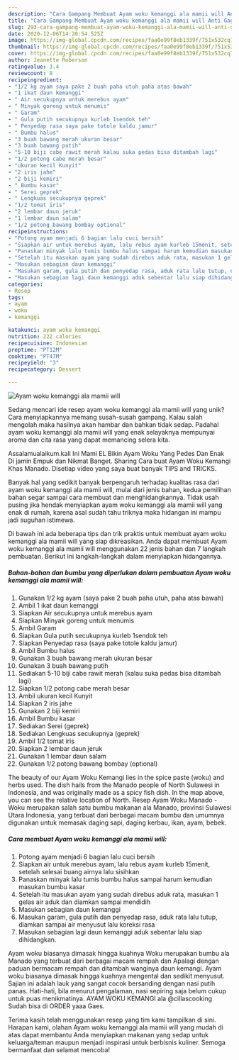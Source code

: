 ```yaml
---
description: "Cara Gampang Membuat Ayam woku kemanggi ala mamii will Anti Gagal"
title: "Cara Gampang Membuat Ayam woku kemanggi ala mamii will Anti Gagal"
slug: 293-cara-gampang-membuat-ayam-woku-kemanggi-ala-mamii-will-anti-gagal
date: 2020-12-06T14:20:54.525Z
image: https://img-global.cpcdn.com/recipes/faa0e99f8eb1339f/751x532cq70/ayam-woku-kemanggi-ala-mamii-will-foto-resep-utama.jpg
thumbnail: https://img-global.cpcdn.com/recipes/faa0e99f8eb1339f/751x532cq70/ayam-woku-kemanggi-ala-mamii-will-foto-resep-utama.jpg
cover: https://img-global.cpcdn.com/recipes/faa0e99f8eb1339f/751x532cq70/ayam-woku-kemanggi-ala-mamii-will-foto-resep-utama.jpg
author: Jeanette Roberson
ratingvalue: 3.4
reviewcount: 8
recipeingredient:
- "1/2 kg ayam saya pake 2 buah paha utuh paha atas bawah"
- "1 ikat daun kemanggi"
- " Air secukupnya untuk merebus ayam"
- " Minyak goreng untuk menumis"
- " Garam"
- " Gula putih secukupnya kurleb 1sendok teh"
- " Penyedap rasa saya pake totole kaldu jamur"
- " Bumbu halus"
- "3 buah bawang merah ukuran besar"
- "3 buah bawang putih"
- "5-10 biji cabe rawit merah kalau suka pedas bisa ditambah lagi"
- "1/2 potong cabe merah besar"
- "ukuran kecil Kunyit"
- "2 iris jahe"
- "2 biji kemiri"
- " Bumbu kasar"
- " Serei geprek"
- " Lengkuas secukupnya geprek"
- "1/2 tomat iris"
- "2 lembar daun jeruk"
- "1 lembar daun salam"
- "1/2 potong bawang bombay optional"
recipeinstructions:
- "Potong ayam menjadi 6 bagian lalu cuci bersih"
- "Siapkan air untuk merebus ayam, lalu rebus ayam kurleb 15menit, setelah selesai buang airnya lalu sisihkan"
- "Panaskan minyak lalu tumis bumbu halus sampai harum kemudian masukan bumbu kasar"
- "Setelah itu masukan ayam yang sudah direbus aduk rata, masukan 1 gelas air aduk dan diamkan sampai mendidih"
- "Masukan sebagian daun kemanggi"
- "Masukan garam, gula putih dan penyedap rasa, aduk rata lalu tutup, diamkan sampai air menyusut lalu koreksi rasa"
- "Masukan sebagian lagi daun kemanggi aduk sebentar lalu siap dihidangkan."
categories:
- Resep
tags:
- ayam
- woku
- kemanggi

katakunci: ayam woku kemanggi 
nutrition: 222 calories
recipecuisine: Indonesian
preptime: "PT12M"
cooktime: "PT47M"
recipeyield: "3"
recipecategory: Dessert

---
```



![Ayam woku kemanggi ala mamii will](https://img-global.cpcdn.com/recipes/faa0e99f8eb1339f/751x532cq70/ayam-woku-kemanggi-ala-mamii-will-foto-resep-utama.jpg)

Sedang mencari ide resep ayam woku kemanggi ala mamii will yang unik? Cara menyiapkannya memang susah-susah gampang. Kalau salah mengolah maka hasilnya akan hambar dan bahkan tidak sedap. Padahal ayam woku kemanggi ala mamii will yang enak selayaknya mempunyai aroma dan cita rasa yang dapat memancing selera kita.

Assalamualaikum.kali Ini Mami EL Bikin Ayam Woku Yang Pedes Dan Enak Di jamin Empuk dan Nikmat Banget. Sharing Cara buat Ayam Woku Kemangi Khas Manado. Disetiap video yang saya buat banyak TIPS and TRICKS.

Banyak hal yang sedikit banyak berpengaruh terhadap kualitas rasa dari ayam woku kemanggi ala mamii will, mulai dari jenis bahan, kedua pemilihan bahan segar sampai cara membuat dan menghidangkannya. Tidak usah pusing jika hendak menyiapkan ayam woku kemanggi ala mamii will yang enak di rumah, karena asal sudah tahu triknya maka hidangan ini mampu jadi suguhan istimewa.


Di bawah ini ada beberapa tips dan trik praktis untuk membuat ayam woku kemanggi ala mamii will yang siap dikreasikan. Anda dapat membuat Ayam woku kemanggi ala mamii will menggunakan 22 jenis bahan dan 7 langkah pembuatan. Berikut ini langkah-langkah dalam menyiapkan hidangannya.

<!--inarticleads1-->

##### Bahan-bahan dan bumbu yang diperlukan dalam pembuatan Ayam woku kemanggi ala mamii will:

1. Gunakan 1/2 kg ayam (saya pake 2 buah paha utuh, paha atas bawah)
1. Ambil 1 ikat daun kemanggi
1. Siapkan  Air secukupnya untuk merebus ayam
1. Siapkan  Minyak goreng untuk menumis
1. Ambil  Garam
1. Siapkan  Gula putih secukupnya kurleb 1sendok teh
1. Siapkan  Penyedap rasa (saya pake totole kaldu jamur)
1. Ambil  Bumbu halus
1. Gunakan 3 buah bawang merah ukuran besar
1. Gunakan 3 buah bawang putih
1. Sediakan 5-10 biji cabe rawit merah (kalau suka pedas bisa ditambah lagi)
1. Siapkan 1/2 potong cabe merah besar
1. Ambil ukuran kecil Kunyit
1. Siapkan 2 iris jahe
1. Gunakan 2 biji kemiri
1. Ambil  Bumbu kasar
1. Sediakan  Serei (geprek)
1. Sediakan  Lengkuas secukupnya (geprek)
1. Ambil 1/2 tomat iris
1. Siapkan 2 lembar daun jeruk
1. Gunakan 1 lembar daun salam
1. Gunakan 1/2 potong bawang bombay (optional)


The beauty of our Ayam Woku Kemangi lies in the spice paste (woku) and herbs used. The dish hails from the Manado people of North Sulawesi in Indonesia, and was originally made as a spicy fish dish. In the map above, you can see the relative location of North. Resep Ayam Woku Manado - Woku merupakan salah satu bumbu makanan ala Manado, provinsi Sulawesi Utara Indonesia, yang terbuat dari berbagai macam bumbu dan umumnya digunakan untuk memasak daging sapi, daging kerbau, ikan, ayam, bebek. 

<!--inarticleads2-->

##### Cara membuat Ayam woku kemanggi ala mamii will:

1. Potong ayam menjadi 6 bagian lalu cuci bersih
1. Siapkan air untuk merebus ayam, lalu rebus ayam kurleb 15menit, setelah selesai buang airnya lalu sisihkan
1. Panaskan minyak lalu tumis bumbu halus sampai harum kemudian masukan bumbu kasar
1. Setelah itu masukan ayam yang sudah direbus aduk rata, masukan 1 gelas air aduk dan diamkan sampai mendidih
1. Masukan sebagian daun kemanggi
1. Masukan garam, gula putih dan penyedap rasa, aduk rata lalu tutup, diamkan sampai air menyusut lalu koreksi rasa
1. Masukan sebagian lagi daun kemanggi aduk sebentar lalu siap dihidangkan.


Ayam woku biasanya dimasak hingga kuahnya Woku merupakan bumbu ala Manado yang terbuat dari berbagai macam rempah dan Apalagi dengan paduan bermacam rempah dan ditambah wanginya daun kemangi. Ayam woku biasanya dimasak hingga kuahnya mengental dan sedikit menyusut. Sajian ini adalah lauk yang sangat cocok bersanding dengan nasi putih panas. Hati-hati, bila menurut pengalaman, nasi sepiring saja belum cukup untuk puas menikmatinya. AYAM WOKU KEMANGI ala @cillascooking Sudah bisa di ORDER yaaa Gaes. 

Terima kasih telah menggunakan resep yang tim kami tampilkan di sini. Harapan kami, olahan Ayam woku kemanggi ala mamii will yang mudah di atas dapat membantu Anda menyiapkan makanan yang sedap untuk keluarga/teman maupun menjadi inspirasi untuk berbisnis kuliner. Semoga bermanfaat dan selamat mencoba!
